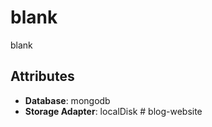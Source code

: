 # blank

blank

## Attributes

- **Database**: mongodb
- **Storage Adapter**: localDisk
#   b l o g - w e b s i t e  
 
